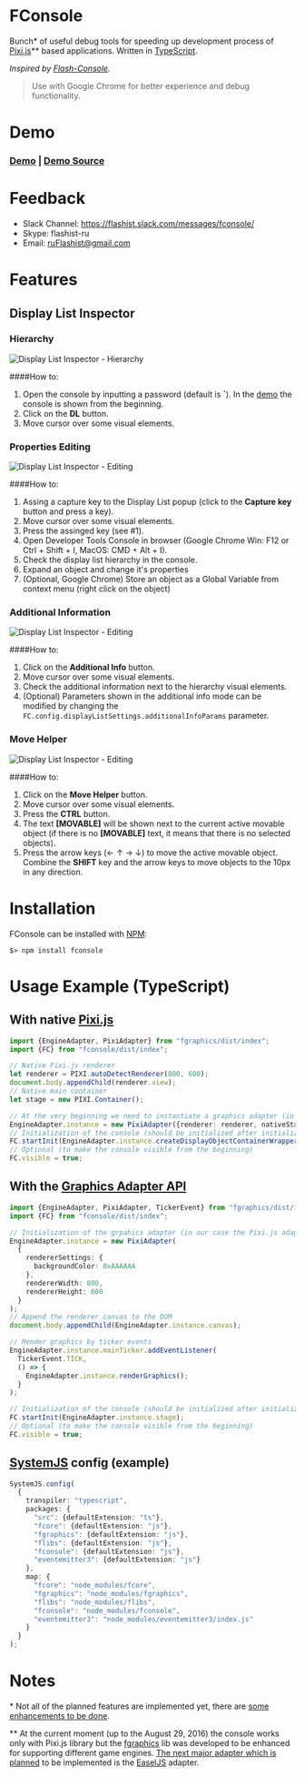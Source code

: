 # FConsole
Bunch* of useful debug tools for speeding up development process of [Pixi.js](https://github.com/pixijs/pixi.js)** based applications. Written in [TypeScript](https://github.com/Microsoft/TypeScript).

*Inspired by [Flash-Console](https://github.com/junkbyte/flash-console).*

> Use with Google Chrome for better experience and debug functionality.

# Demo
### **[Demo](https://flashist.github.io/fexamples/) | [Demo Source](https://github.com/flashist/fexamples)**

# Feedback
- Slack Channel: https://flashist.slack.com/messages/fconsole/
- Skype: flashist-ru
- Email: ruFlashist@gmail.com

# Features

## Display List Inspector

### Hierarchy
![Display List Inspector - Hierarchy](https://github.com/flashist/flashist.github.io/blob/master/fexamples/images/demo/display-list-inspector_hierarchy.gif?raw=true)

####How to:
1. Open the console by inputting a password (default is **`**). In the [demo](https://flashist.github.io/fexamples/) the console is shown from the beginning.
2. Click on the **DL** button.
3. Move cursor over some visual elements.

### Properties Editing
![Display List Inspector - Editing](https://github.com/flashist/flashist.github.io/blob/master/fexamples/images/demo/display-list-inspector_editing.gif?raw=true)

####How to:
1. Assing a capture key to the Display List popup (click to the **Capture key** button and press a key).
2. Move cursor over some visual elements.
3. Press the assinged key (see #1).
4. Open Developer Tools Console in browser (Google Chrome Win: F12 or Ctrl + Shift + I, MacOS: CMD + Alt + I).
5. Check the display list hierarchy in the console.
6. Expand an object and change it's properties
7. (Optional, Google Chrome) Store an object as a Global Variable from context menu (right click on the object)

### Additional Information
![Display List Inspector - Editing](https://github.com/flashist/flashist.github.io/blob/master/fexamples/images/demo/display-list-inspector_additional-info.gif?raw=true)

####How to:
1. Click on the **Additional Info** button.
2. Move cursor over some visual elements.
3. Check the additional information next to the hierarchy visual elements.
4. (Optional) Parameters shown in the additional info mode can be modified by changing the `FC.config.displayListSettings.additionalInfoParams` parameter.

### Move Helper
![Display List Inspector - Editing](https://github.com/flashist/flashist.github.io/blob/master/fexamples/images/demo/display-list-inspector_move-helper.gif?raw=true)

####How to:
1. Click on the **Move Helper** button.
2. Move cursor over some visual elements.
3. Press the **CTRL** button.
4. The text **[MOVABLE]** will be shown next to the current active movable object (if there is no **[MOVABLE]** text, it means that there is no selected objects).
5. Press the arrow keys (← ↑ → ↓) to move the active movable object. Combine the **SHIFT** key and the arrow keys to move objects to the 10px in any direction.
 
# Installation

FConsole can be installed with [NPM](https://docs.npmjs.com/getting-started/what-is-npm):

```
$> npm install fconsole
```

# Usage Example (TypeScript)

## With native [Pixi.js](https://github.com/pixijs/pixi.js)
```TypeScript
import {EngineAdapter, PixiAdapter} from "fgraphics/dist/index";
import {FC} from "fconsole/dist/index";

// Native Pixi.js renderer
let renderer = PIXI.autoDetectRenderer(800, 600);
document.body.appendChild(renderer.view);
// Native main container
let stage = new PIXI.Container();

// At the very beginning we need to instantiate a graphics adapter (in our case the Pixi.js adapter).
EngineAdapter.instance = new PixiAdapter({renderer: renderer, nativeStage: stage});
// Initialization of the console (should be initialized after initialization of the adapter)
FC.startInit(EngineAdapter.instance.createDisplayObjectContainerWrapper(stage));
// Optional (to make the console visible from the beginning)
FC.visible = true;
```

## With the [Graphics Adapter API](https://github.com/flashist/fgraphics)
```TypeScript
import {EngineAdapter, PixiAdapter, TickerEvent} from "fgraphics/dist/index";
import {FC} from "fconsole/dist/index";

// Initialization of the grpahics adapter (in our case the Pixi.js adapter)
EngineAdapter.instance = new PixiAdapter(
  {
    rendererSettings: {
      backgroundColor: 0xAAAAAA
    },
    rendererWidth: 800,
    rendererHeight: 600
  }
);
// Append the renderer canvas to the DOM
document.body.appendChild(EngineAdapter.instance.canvas);

// Render graphics by ticker events
EngineAdapter.instance.mainTicker.addEventListener(
  TickerEvent.TICK,
  () => {
    EngineAdapter.instance.renderGraphics();
  }
);

// Initialization of the console (should be initialized after initialization of the adapter)
FC.startInit(EngineAdapter.instance.stage);
// Optional (to make the console visible from the beginning)
FC.visible = true;
```

## [SystemJS](https://github.com/systemjs/systemjs) config (example)
```TypeScript
SystemJS.config(
  {
    transpiler: "typescript",
    packages: {
      "src": {defaultExtension: "ts"},
      "fcore": {defaultExtension: "js"},
      "fgraphics": {defaultExtension: "js"},
      "flibs": {defaultExtension: "js"},
      "fconsole": {defaultExtension: "js"},
      "eventemitter3": {defaultExtension: "js"}
    },
    map: {
      "fcore": "node_modules/fcore",
      "fgraphics": "node_modules/fgraphics",
      "flibs": "node_modules/flibs",
      "fconsole": "node_modules/fconsole",
      "eventemitter3": "node_modules/eventemitter3/index.js"
    }
  }
);
```

# Notes
\* Not all of the planned features are implemented yet, there are [some enhancements to be done](https://github.com/flashist/fconsole/issues?q=is%3Aissue+is%3Aopen+label%3Aenhancement).

\*\* At the current moment (up to the August 29, 2016) the console works only with Pixi.js library but the [fgraphics](https://github.com/flashist/fgraphics) lib was developed to be enhanced for supporting different game engines. [The next major adapter which is planned](https://github.com/flashist/fconsole/issues/4) to be implemented is the [EaselJS](https://github.com/CreateJS/EaselJS) adapter.
